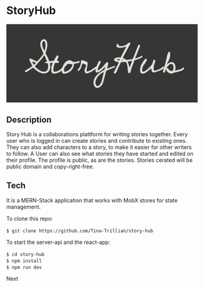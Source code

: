 # StoryHub

![Logo](
      /src/app/assets/Logo.png
    )

## Description

Story Hub is a collaborations plattform for writing stories together. Every user who is logged in can create stories and contribute to existing ones. They can also add characters to a story, to make it easier for other writers to follow. A User can also see what stories they have started and edited on their profile. The profile is public, as are the stories. Stories cerated will be public domain and copy-right-free.

## Tech

It is a MERN-Stack application that works with MobX stores for state management.

To clone this repo: 

`$ git clone https://github.com/Tina-Trillian/story-hub`

To start the server-api and the react-app:

`$ cd story-hub`  
`$ npm install`  
`$ npm run dev`  
 
 Next

